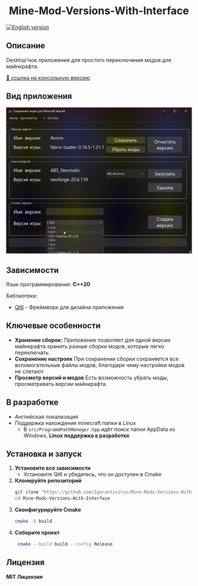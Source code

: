 <h1 align="center">Mine-Mod-Versions-With-Interface</h1>

[![English version](https://img.shields.io/badge/English%20version-blue)](README.md)

<h2>Описание</h2>

Desktop'ное приложение для простого переключения модов для майнкрафта.

[🔗 ссылка на консольную версию](https://github.com/Igorantivirus/MinecraftModVersions)

<h2>Вид приложения</h2>

<img src="demos/main-demo.gif" alt="Демонстрация программы">

<h2>Зависимости</h2>

Язык программирования: **С++20**

Библиотеки:
* [Qt6](https://www.qt.io/product/qt6) - Фреймворк для дизайна приложения

<h2>Ключевые особенности</h2>

* **Хранение сборок:**
    Приложение позволяет для одной версии майнкрафта хранить разные сборки модов, которые легко переключать.
* **Сохранение настроек**
    При сохранении сборки сохраняется все вспомогательные файлы модов, благодаря чему настройки модов не слетают.
* **Просмотр версий и модов**
        Есть возможность убрать моды, просматривать версии майнкрафта.

<h2>В разработке</h2>

* Английская локализация
* Поддержка нахождения minecraft папки в Linux
  * В `src/ProgrammPathMeneger.hpp` идёт поиск папки AppData из Windows, **Linux поддержка в разработке**

<h2>Установка и запуск</h2>

1. **Установите все зависимости**
   * Установите Qt6 и убедитесь, что он доступен в Cmake
2. **Клонируйте репозиторий**
   ```bash
   git clone "https://github.com/Igorantivirus/Mine-Mods-Versions-With-Interface"
   cd Mine-Mods-Versions-With-Interface
   ```
3. **Сконфигурируйте Cmake**
   ```bash
   cmake -B build
   ```
4. **Соберите проект**
   ```bash
    cmake --build build --config Release
   ```

<h2>Лицензия</h2>

**MIT Лицензия**
